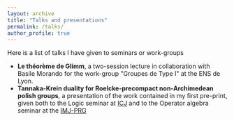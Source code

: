 ```yaml
---
layout: archive
title: "Talks and presentations"
permalink: /talks/
author_profile: true
---
```


Here is a list of talks I have given to seminars or work-groups

* **Le théorème de Glimm**, a two-session lecture in collaboration with Basile Morando for the work-group "Groupes de Type I" at the ENS de Lyon.
* **Tannaka-Krein duality for Roelcke-precompact non-Archimedean polish groups**, a presentation of the work contained in my first pre-print, given both to the Logic seminar at [ICJ](https://math.univ-lyon1.fr) 
and to the Operator algebra seminar at the [IMJ-PRG](https://www.imj-prg.fr/)
